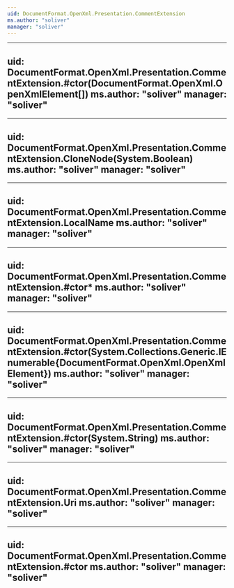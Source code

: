```yaml
---
uid: DocumentFormat.OpenXml.Presentation.CommentExtension
ms.author: "soliver"
manager: "soliver"
---
```


---
uid: DocumentFormat.OpenXml.Presentation.CommentExtension.#ctor(DocumentFormat.OpenXml.OpenXmlElement[])
ms.author: "soliver"
manager: "soliver"
---

---
uid: DocumentFormat.OpenXml.Presentation.CommentExtension.CloneNode(System.Boolean)
ms.author: "soliver"
manager: "soliver"
---

---
uid: DocumentFormat.OpenXml.Presentation.CommentExtension.LocalName
ms.author: "soliver"
manager: "soliver"
---

---
uid: DocumentFormat.OpenXml.Presentation.CommentExtension.#ctor*
ms.author: "soliver"
manager: "soliver"
---

---
uid: DocumentFormat.OpenXml.Presentation.CommentExtension.#ctor(System.Collections.Generic.IEnumerable{DocumentFormat.OpenXml.OpenXmlElement})
ms.author: "soliver"
manager: "soliver"
---

---
uid: DocumentFormat.OpenXml.Presentation.CommentExtension.#ctor(System.String)
ms.author: "soliver"
manager: "soliver"
---

---
uid: DocumentFormat.OpenXml.Presentation.CommentExtension.Uri
ms.author: "soliver"
manager: "soliver"
---

---
uid: DocumentFormat.OpenXml.Presentation.CommentExtension.#ctor
ms.author: "soliver"
manager: "soliver"
---
